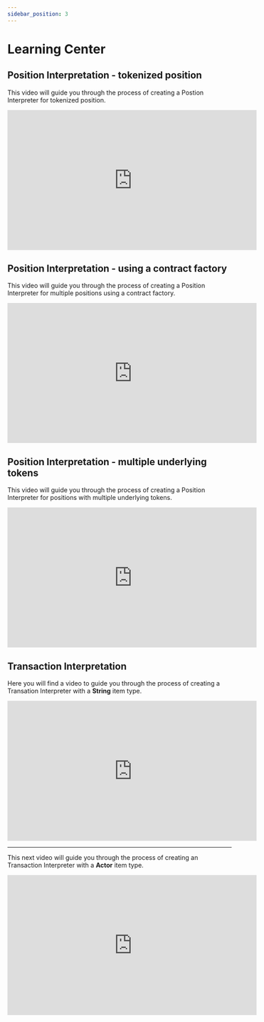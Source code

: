 ```yaml
---
sidebar_position: 3
---
```


# Learning Center

## Position Interpretation - tokenized position

This video will guide you through the process of creating a Postion Interpreter for tokenized position.

<iframe
  width="560"
  height="315"
  src="https://www.youtube.com/embed/8c_tn36bYG8?si=oC1R207ezlvOb8Pv"
  title="Position Interpreation - tokenized positions"
  frameborder="0"
  allow="accelerometer; autoplay; clipboard-write; encrypted-media; gyroscope; picture-in-picture; web-share"
  referrerpolicy="strict-origin-when-cross-origin"
  allowfullscreen
></iframe>

## Position Interpretation - using a contract factory

This video will guide you through the process of creating a Position Interpreter for multiple positions using a contract factory.

<iframe
  width="560"
  height="315"
  src="https://www.youtube.com/embed/rzsEc6Q0xbo?si=zgv5IyeF6QID7znq"
  title="Position Interpretation - using a contract factory"
  frameborder="0"
  allow="accelerometer; autoplay; clipboard-write; encrypted-media; gyroscope; picture-in-picture; web-share"
  referrerpolicy="strict-origin-when-cross-origin"
  allowfullscreen
></iframe>

## Position Interpretation - multiple underlying tokens

This video will guide you through the process of creating a Position Interpreter for positions with multiple underlying tokens.

<iframe
  width="560"
  height="315"
  src="https://www.youtube.com/embed/BOebWxqgK1A?si=-WiK0PnSDK5FEnmM"
  title="Position Interpretation - multiple underlying tokens"
  frameborder="0"
  allow="accelerometer; autoplay; clipboard-write; encrypted-media; gyroscope; picture-in-picture; web-share" referrerpolicy="strict-origin-when-cross-origin"
  allowfullscreen
></iframe>

## Transaction Interpretation

Here you will find a video to guide you through the process of creating a Transation Interpreter with a **String** item type.

<iframe
  width="560"
  height="315"
  src="https://www.youtube.com/embed/gZGSxaShxgA"
  title="Submit an TI with String item type"
  frameborder="0"
  allow="accelerometer; autoplay; clipboard-write; encrypted-media; gyroscope; picture-in-picture; web-share"
  referrerpolicy="strict-origin-when-cross-origin"
  allowfullscreen
></iframe>

---
This next video will guide you through the process of creating an Transaction Interpreter with a **Actor** item type.

<iframe
  width="560"
  height="315"
  src="https://www.youtube.com/embed/PkRWBTRcOb0"
  title="Submitting an TI with an Actor item type"
  frameborder="0"
  allow="accelerometer; autoplay; clipboard-write; encrypted-media; gyroscope; picture-in-picture; web-share"
  referrerpolicy="strict-origin-when-cross-origin"
  allowfullscreen
></iframe>
